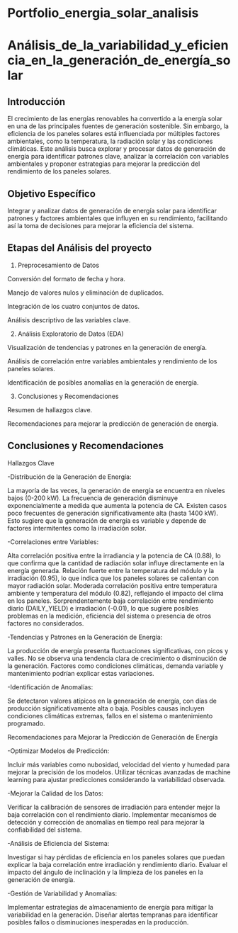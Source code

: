 # Portfolio_energia_solar_analisis

# Análisis_de_la_variabilidad_y_eficiencia_en_la_generación_de_energía_solar

## Introducción
El crecimiento de las energías renovables ha convertido a la energía solar en una de las principales fuentes de generación sostenible. Sin embargo, la eficiencia de los paneles solares está influenciada por múltiples factores ambientales, como la temperatura, la radiación solar y las condiciones climáticas. Este análisis busca explorar y procesar datos de generación de energía para identificar patrones clave, analizar la correlación con variables ambientales y proponer estrategias para mejorar la predicción del rendimiento de los paneles solares.

## Objetivo Específico
Integrar y analizar datos de generación de energía solar para identificar patrones y factores ambientales que influyen en su rendimiento, facilitando así la toma de decisiones para mejorar la eficiencia del sistema.

## Etapas del Análisis del proyecto
1. Preprocesamiento de Datos

Conversión del formato de fecha y hora.

Manejo de valores nulos y eliminación de duplicados.

Integración de los cuatro conjuntos de datos.

Análisis descriptivo de las variables clave.

2. Análisis Exploratorio de Datos (EDA)

Visualización de tendencias y patrones en la generación de energía.

Análisis de correlación entre variables ambientales y rendimiento de los paneles solares.

Identificación de posibles anomalías en la generación de energía.

3. Conclusiones y Recomendaciones

Resumen de hallazgos clave.

Recomendaciones para mejorar la predicción de generación de energía.

## Conclusiones y Recomendaciones
Hallazgos Clave

-Distribución de la Generación de Energía:

La mayoría de las veces, la generación de energía se encuentra en niveles bajos (0-200 kW).
La frecuencia de generación disminuye exponencialmente a medida que aumenta la potencia de CA.
Existen casos poco frecuentes de generación significativamente alta (hasta 1400 kW).
Esto sugiere que la generación de energía es variable y depende de factores intermitentes como la irradiación solar.

-Correlaciones entre Variables:

Alta correlación positiva entre la irradiancia y la potencia de CA (0.88), lo que confirma que la cantidad de radiación solar influye directamente en la energía generada.
Relación fuerte entre la temperatura del módulo y la irradiación (0.95), lo que indica que los paneles solares se calientan con mayor radiación solar.
Moderada correlación positiva entre temperatura ambiente y temperatura del módulo (0.82), reflejando el impacto del clima en los paneles.
Sorprendentemente baja correlación entre rendimiento diario (DAILY_YIELD) e irradiación (-0.01), lo que sugiere posibles problemas en la medición, eficiencia del sistema o presencia de otros factores no considerados.

-Tendencias y Patrones en la Generación de Energía:

La producción de energía presenta fluctuaciones significativas, con picos y valles.
No se observa una tendencia clara de crecimiento o disminución de la generación.
Factores como condiciones climáticas, demanda variable y mantenimiento podrían explicar estas variaciones.

-Identificación de Anomalías:

Se detectaron valores atípicos en la generación de energía, con días de producción significativamente alta o baja.
Posibles causas incluyen condiciones climáticas extremas, fallos en el sistema o mantenimiento programado.

Recomendaciones para Mejorar la Predicción de Generación de Energía

-Optimizar Modelos de Predicción:

Incluir más variables como nubosidad, velocidad del viento y humedad para mejorar la precisión de los modelos.
Utilizar técnicas avanzadas de machine learning para ajustar predicciones considerando la variabilidad observada.

-Mejorar la Calidad de los Datos:

Verificar la calibración de sensores de irradiación para entender mejor la baja correlación con el rendimiento diario.
Implementar mecanismos de detección y corrección de anomalías en tiempo real para mejorar la confiabilidad del sistema.

-Análisis de Eficiencia del Sistema:

Investigar si hay pérdidas de eficiencia en los paneles solares que puedan explicar la baja correlación entre irradiación y rendimiento diario.
Evaluar el impacto del ángulo de inclinación y la limpieza de los paneles en la generación de energía.

-Gestión de Variabilidad y Anomalías:

Implementar estrategias de almacenamiento de energía para mitigar la variabilidad en la generación.
Diseñar alertas tempranas para identificar posibles fallos o disminuciones inesperadas en la producción.


